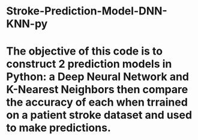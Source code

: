 # Stroke-Prediction-Model-DNN-KNN-py

# The objective of this code is to construct 2 prediction models in Python: a Deep Neural Network and K-Nearest Neighbors then compare the accuracy of each when trrained on a patient stroke dataset and used to make predictions.

